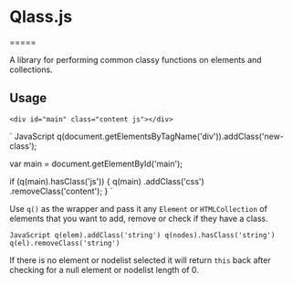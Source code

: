# Qlass.js
=====

A library for performing common classy functions on elements and collections.

## Usage

`<div id="main" class="content js"></div>`

` JavaScript
q(document.getElementsByTagName('div')).addClass('new-class');

var main = document.getElementById('main');

if (q(main).hasClass('js')) {
	q(main)
		.addClass('css')
		.removeClass('content');
}
`

Use `q()` as the wrapper and pass it any `Element` or `HTMLCollection` of elements that you want to add, remove or check if they have a class.

` JavaScript
q(elem).addClass('string')
q(nodes).hasClass('string')
q(el).removeClass('string')
`

If there is no element or nodelist selected it will return `this` back after checking for a null element or nodelist length of 0.